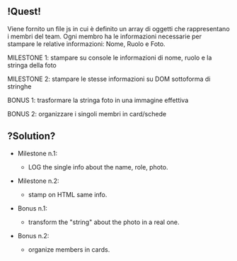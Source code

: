 ## !Quest! ##

Viene fornito un file js in cui è definito un array di oggetti che rappresentano i membri del team.
Ogni membro ha le informazioni necessarie per stampare le relative informazioni: Nome, Ruolo e Foto.

MILESTONE 1:
stampare su console le informazioni di nome, ruolo e la stringa della foto

MILESTONE 2:
stampare le stesse informazioni su DOM sottoforma di stringhe

BONUS 1:
trasformare la stringa foto in una immagine effettiva

BONUS 2:
organizzare i singoli membri in card/schede



## ?Solution? ##
- Milestone n.1:
    - LOG the single info about the name, role, photo.

- Milestone n.2:
    - stamp on HTML same info.

- Bonus n.1:
    - transform the "string" about the photo in a real one.

- Bonus n.2:
    - organize members in cards.